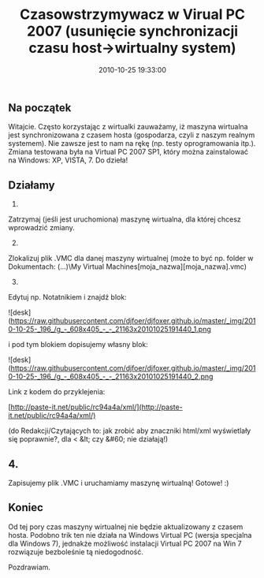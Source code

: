 ﻿---
layout:     post
title:      Czasowstrzymywacz w Virual PC 2007 (usunięcie synchronizacji czasu host->wirtualny system)
date:       2010-10-25 19:33:00
summary:    Na początekWitajcie. Często korzystając z wirtualki zauważamy, iż maszyna wirtualna jest synchronizowana z czasem hosta (gospodarza, czyli z naszym realnym systemem). Nie zawsze jest to nam na rękę (np. testy oprogramowania itp.). Zmiana testowana była na Virtual PC 2007 SP1, który można zainstalowa...
categories: windows oprogramowanie porady
---





## Na początek



Witajcie. 
Często korzystając z wirtualki zauważamy, iż maszyna wirtualna jest synchronizowana z czasem hosta (gospodarza, czyli z naszym realnym systemem). Nie zawsze jest to nam na rękę (np. testy oprogramowania itp.). Zmiana testowana była na Virtual PC 2007 SP1, który można zainstalować na Windows: XP, VISTA, 7. Do dzieła!





## Działamy




1. 
Zatrzymaj (jeśli jest uruchomiona) maszynę wirtualna, dla której chcesz wprowadzić zmiany.

2. 
Zlokalizuj plik .VMC dla danej maszyny wirtualnej (może to być np. folder w Dokumentach: (...)\My Virtual Machines\[moja_nazwa]\[moja_nazwa].vmc)

3. 
Edytuj np. Notatnikiem i znajdź blok:



![desk](https://raw.githubusercontent.com/djfoer/djfoxer.github.io/master/_img/2010-10-25-_196_/g_-_608x405_-_-_21163x20101025191440_1.png

 

i pod tym blokiem dopisujemy własny blok:



![desk](https://raw.githubusercontent.com/djfoer/djfoxer.github.io/master/_img/2010-10-25-_196_/g_-_608x405_-_-_21163x20101025191440_2.png

 

Link z kodem do przyklejenia:

[http://paste-it.net/public/rc94a4a/xml/](http://paste-it.net/public/rc94a4a/xml/)


(do Redakcji/Czytających to: jak zrobić aby znaczniki html/xml wyświetlały się poprawnie?, dla &lt; &amp;lt; czy &amp;#60; nie działają!) 



## 4.



Zapisujemy plik .VMC i uruchamiamy maszynę wirtualną!
Gotowe! :)





## Koniec



Od tej pory czas maszyny wirtualnej nie będzie aktualizowany z czasem hosta. Podobno trik ten nie działa na Windows Virtual PC (wersja specjalna dla Windows 7), jednakże możliwość instalacji Virtual PC 2007 na Win 7 rozwiązuje bezboleśnie tą niedogodność.

Pozdrawiam.

